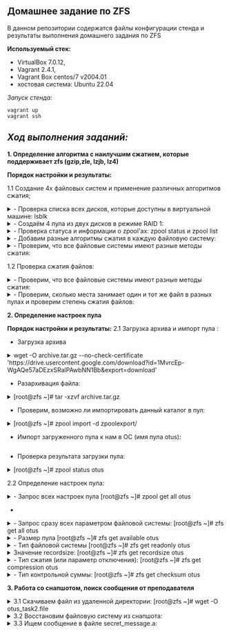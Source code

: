 
Домашнее задание по ZFS
-----------------------------------------
В данном репозитории содержатся файлы конфигурации стенда и результаты выполнения домашнего задания по ZFS

**Используемый стек:**
- VirtualBox 7.0.12, 
- Vagrant 2.4.1, 
- Vagrant Box centos/7 v2004.01
- хостовая система: Ubuntu 22.04

*Запуск стенда:*

   ```
vagrant up
vagrant ssh
   ```

***Ход выполнения заданий:***
-----------------------------------------

**1. Определение алгоритма с наилучшим сжатием, которые поддерживает zfs (gzip,zle, lzjb, lz4)**
 
**Порядок настройки и результаты:**

1.1 Cоздание 4х файловых систем и применение различных алгоритмов сжатия;
<details>
<summary>- Проверка списка всех дисков, которые доступны в виртуальной машине: lsblk</summary>

Доступно 8 дисков:

   ```[vagrant@zfs ~]$ sudo -i
[root@zfs ~]# lsblk
NAME   MAJ:MIN RM  SIZE RO TYPE MOUNTPOINT
sda      8:0    0   40G  0 disk 
└─sda1   8:1    0   40G  0 part /
sdb      8:16   0  512M  0 disk 
sdc      8:32   0  512M  0 disk 
sdd      8:48   0  512M  0 disk 
sde      8:64   0  512M  0 disk 
sdf      8:80   0  512M  0 disk 
sdg      8:96   0  512M  0 disk 
sdh      8:112  0  512M  0 disk 
sdi      8:128  0  512M  0 disk 
   ```
  </details>
<details>
<summary>- Создаём 4 пула из двух дисков в режиме RAID 1:</summary>

   ```[root@zfs ~]# zpool create otus1 mirror /dev/sdb /dev/sdc
[root@zfs ~]# zpool create otus2 mirror /dev/sdd /dev/sde
[root@zfs ~]# zpool create otus3 mirror /dev/sdf /dev/sdg
[root@zfs ~]# zpool create otus4 mirror /dev/sdh /dev/sdi
   ```
  </details>


<details>
<summary>- Проверка статуса и информации о zpool'ах: zpool status и zpool list</summary>
<details>
<summary>[root@zfs ~]# zpool list</summary>
   
  ```[root@zfs ~]# zpool list
NAME    SIZE  ALLOC   FREE  CKPOINT  EXPANDSZ   FRAG    CAP  DEDUP    HEALTH  ALTROOT
otus1   480M   106K   480M        -         -     0%     0%  1.00x    ONLINE  -
otus2   480M  91.5K   480M        -         -     0%     0%  1.00x    ONLINE  -
otus3   480M  91.5K   480M        -         -     0%     0%  1.00x    ONLINE  -
otus4   480M   106K   480M        -         -     0%     0%  1.00x    ONLINE  -
   ```
  </details>
<details>
<summary>[root@zfs ~]# zpool status</summary>
   
  ```[root@zfs ~]# zpool status
  pool: otus1
 state: ONLINE
  scan: none requested
config:

	NAME        STATE     READ WRITE CKSUM
	otus1       ONLINE       0     0     0
	  mirror-0  ONLINE       0     0     0
	    sdb     ONLINE       0     0     0
	    sdc     ONLINE       0     0     0

errors: No known data errors

  pool: otus2
 state: ONLINE
  scan: none requested
config:

	NAME        STATE     READ WRITE CKSUM
	otus2       ONLINE       0     0     0
	  mirror-0  ONLINE       0     0     0
	    sdd     ONLINE       0     0     0
	    sde     ONLINE       0     0     0

errors: No known data errors

  pool: otus3
 state: ONLINE
  scan: none requested
config:

	NAME        STATE     READ WRITE CKSUM
	otus3       ONLINE       0     0     0
	  mirror-0  ONLINE       0     0     0
	    sdf     ONLINE       0     0     0
	    sdg     ONLINE       0     0     0

errors: No known data errors

  pool: otus4
 state: ONLINE
  scan: none requested
config:

	NAME        STATE     READ WRITE CKSUM
	otus4       ONLINE       0     0     0
	  mirror-0  ONLINE       0     0     0
	    sdh     ONLINE       0     0     0
	    sdi     ONLINE       0     0     0

errors: No known data errors
   ```
  </details>

 <details>
<summary>[root@zfs ~]# df -h</summary>
   
  ```[root@zfs ~]# df -h
Filesystem      Size  Used Avail Use% Mounted on
devtmpfs        489M     0  489M   0% /dev
tmpfs           496M     0  496M   0% /dev/shm
tmpfs           496M  6.8M  489M   2% /run
tmpfs           496M     0  496M   0% /sys/fs/cgroup
/dev/sda1        40G  7.3G   33G  19% /
tmpfs           100M     0  100M   0% /run/user/1000
tmpfs           100M     0  100M   0% /run/user/0
otus1           352M  128K  352M   1% /otus1
otus2           352M  128K  352M   1% /otus2
otus3           352M  128K  352M   1% /otus3
otus4           352M  128K  352M   1% /otus4
   ```
  </details>
  
  </details>

<details>
<summary>- Добавим разные алгоритмы сжатия в каждую файловую систему:</summary>
<details>
<summary>● Алгоритм lzjb для zpool otus1</summary>

   ```[root@zfs ~]# zfs set compression=lzjb otus1
   ```
  </details>
  <details>
<summary>Алгоритм lz4 для zpool otus2</summary>

   ```[root@zfs ~]#  zfs set compression=lz4 otus2
   ```
  </details>
  <details>
<summary>Алгоритм gzip для zpool otus3</summary>

   ```[root@zfs ~]# zfs set compression=gzip-9 otus3
   ```
  </details>
  <details>
<summary>Алгоритм zle для zpool  otus4</summary>

   ```[root@zfs ~]#  zfs set compression=zle otus4
   ```
  </details>
  </details>


  <details>
<summary>- Проверим, что все файловые системы имеют разные методы сжатия:</summary>

  <details>
<summary>[root@zfs ~]# zfs get all | grep compressio</summary>

   ```[root@zfs ~]# zfs get all | grep compression
otus1  compression           lzjb                   local
otus2  compression           lz4                    local
otus3  compression           gzip-9                 local
otus4  compression           zle                    local
   ```
  </details>
  </details>

1.2 Проверка сжатия файлов:

 <details>
    <summary>- Проверим, что все файловые системы имеют разные методы сжатия:</summary>
Скачаем один и тот же текстовый файл во все пулы: 
   ```[root@zfs ~]# for i in {1..4}; do wget -P /otus$i https://gutenberg.org/cache/epub/2600/pg2600.converter.log; done
      ``` 
  <details>
<summary>Проверим, что файл был скачан во все пулы: ls -l /otus*</summary>

   ```[root@zfs ~]# ls -l /otus*
/otus1:
total 22079
-rw-r--r--. 1 root root 41052631 Jun 17 11:12 pg2600.converter.log

/otus2:
total 17999
-rw-r--r--. 1 root root 41052631 Jun 17 11:12 pg2600.converter.log

/otus3:
total 10962
-rw-r--r--. 1 root root 41052631 Jun 17 11:12 pg2600.converter.log

/otus4:
total 40118
-rw-r--r--. 1 root root 41052631 Jun 17 11:13 pg2600.converter.log
   ```
  </details>
  </details>

  <details>
<summary>- Проверим, сколько места занимает один и тот же файл в разных пулах и проверим степень сжатия файлов:</summary>

  <details>
<summary>[root@zfs ~]# zfs list</summary>
     
Уже на этом этапе видно, что самый оптимальный метод сжатия у нас используется в пуле otus3.


 ```[root@zfs ~]# zfs list
NAME    USED  AVAIL     REFER  MOUNTPOINT
otus1  21.7M   330M     21.6M  /otus1
otus2  17.7M   334M     17.6M  /otus2
otus3  10.8M   341M     10.7M  /otus3
otus4  39.3M   313M     39.2M  /otus4
 ```
  </details>
  <details>
<summary>zfs get all | grep compressratio | grep -v ref</summary>
 ```[root@zfs ~]# zfs get all | grep compressratio | grep -v ref
otus1  compressratio         1.82x                  -
otus2  compressratio         2.23x                  -
otus3  compressratio         3.66x                  -
otus4  compressratio         1.00x                  -
 ```
  </details>
  
Таким образом, у нас получается, что алгоритм gzip-9 самый эффективный по сжатию. 
 </details>

**2. Определение настроек пула**
 
**Порядок настройки и результаты:**
2.1 Загрузка архива и импорт пула : 
- Загрузка архива
<details>
  <summary>wget -O archive.tar.gz --no-check-certificate 'https://drive.usercontent.google.com/download?id=1MvrcEp-WgAQe57aDEzxSRalPAwbNN1Bb&export=download' </summary>
   
   ```[root@zfs ~]# wget -O archive.tar.gz --no-check-certificate 'https://drive.usercontent.google.com/download?id=1MvrcEp-WgAQe57aDEzxSRalPAwbNN1Bb&export=download'
--2024-06-17 11:17:14--  https://drive.usercontent.google.com/download?id=1MvrcEp-WgAQe57aDEzxSRalPAwbNN1Bb&export=download
Resolving drive.usercontent.google.com (drive.usercontent.google.com)... 64.233.161.132, 2a00:1450:4010:c0e::84
Connecting to drive.usercontent.google.com (drive.usercontent.google.com)|64.233.161.132|:443... connected.
HTTP request sent, awaiting response... 200 OK
Length: 7275140 (6.9M) [application/octet-stream]
Saving to: ‘archive.tar.gz’

100%[=========================================================================================================================================================================================================>] 7,275,140   6.97MB/s   in 1.0s   

2024-06-17 11:17:22 (6.97 MB/s) - ‘archive.tar.gz’ saved [7275140/7275140]
   ```
  
</details>

- Разархивация файла:

<details>
  <summary>[root@zfs ~]# tar -xzvf archive.tar.gz </summary>
 
   ```[root@zfs ~]# tar -xzvf archive.tar.gz
zpoolexport/
zpoolexport/filea
zpoolexport/fileb
[root@zfs ~]#
   ```
  
</details>


- Проверим, возможно ли импортировать данный каталог в пул:

<details>
  <summary>[root@zfs ~]# zpool import -d zpoolexport/</summary>
     
   ```[root@zfs ~]# zpool import -d zpoolexport/
   pool: otus
     id: 6554193320433390805
  state: ONLINE
 action: The pool can be imported using its name or numeric identifier.
 config:

	otus                         ONLINE
	  mirror-0                   ONLINE
	    /root/zpoolexport/filea  ONLINE
	    /root/zpoolexport/fileb  ONLINE
[root@zfs ~]#
   ```
Данный вывод показывает нам имя пула, тип raid и его состав. 
  </details>

- Импорт загруженного пула к нам в ОС (имя пула otus):

 ```[root@zfs ~]# zpool import -d zpoolexport/ otus
   ```

- Проверка результата загрузки пула: 
<details>
     <summary>[root@zfs ~]# zpool status otus</summary>
Команда zpool status выдаст нам информацию о составе импортированного пула.
   
   ```[root@zfs ~]# zpool status otus
  pool: otus
 state: ONLINE
  scan: none requested
config:

	NAME                         STATE     READ WRITE CKSUM
	otus                         ONLINE       0     0     0
	  mirror-0                   ONLINE       0     0     0
	    /root/zpoolexport/filea  ONLINE       0     0     0
	    /root/zpoolexport/fileb  ONLINE       0     0     0

errors: No known data errors
   ```
 
</details>


2.2 Определение настроек пула: 
<details>
  <summary> - Запрос всех настроек пула [root@zfs ~]# zpool get all otus</summary>

   ```[root@zfs ~]# zpool get all otus
NAME  PROPERTY                       VALUE                          SOURCE
otus  size                           480M                           -
otus  capacity                       0%                             -
otus  altroot                        -                              default
otus  health                         ONLINE                         -
otus  guid                           6554193320433390805            -
otus  version                        -                              default
otus  bootfs                         -                              default
otus  delegation                     on                             default
otus  autoreplace                    off                            default
otus  cachefile                      -                              default
otus  failmode                       wait                           default
otus  listsnapshots                  off                            default
otus  autoexpand                     off                            default
otus  dedupditto                     0                              default
otus  dedupratio                     1.00x                          -
otus  free                           478M                           -
otus  allocated                      2.09M                          -
otus  readonly                       off                            -
otus  ashift                         0                              default
otus  comment                        -                              default
otus  expandsize                     -                              -
otus  freeing                        0                              -
otus  fragmentation                  0%                             -
otus  leaked                         0                              -
otus  multihost                      off                            default
otus  checkpoint                     -                              -
otus  load_guid                      8083342592654445986            -
otus  autotrim                       off                            default
otus  feature@async_destroy          enabled                        local
otus  feature@empty_bpobj            active                         local
otus  feature@lz4_compress           active                         local
otus  feature@multi_vdev_crash_dump  enabled                        local
otus  feature@spacemap_histogram     active                         local
otus  feature@enabled_txg            active                         local
otus  feature@hole_birth             active                         local
otus  feature@extensible_dataset     active                         local
otus  feature@embedded_data          active                         local
otus  feature@bookmarks              enabled                        local
otus  feature@filesystem_limits      enabled                        local
otus  feature@large_blocks           enabled                        local
otus  feature@large_dnode            enabled                        local
otus  feature@sha512                 enabled                        local
otus  feature@skein                  enabled                        local
otus  feature@edonr                  enabled                        local
otus  feature@userobj_accounting     active                         local
otus  feature@encryption             enabled                        local
otus  feature@project_quota          active                         local
otus  feature@device_removal         enabled                        local
otus  feature@obsolete_counts        enabled                        local
otus  feature@zpool_checkpoint       enabled                        local
otus  feature@spacemap_v2            active                         local
otus  feature@allocation_classes     enabled                        local
otus  feature@resilver_defer         enabled                        local
otus  feature@bookmark_v2            enabled                        local
   ```
  
</details>

-

<details>
  <summary> - Запрос сразу всех параметром файловой системы: [root@zfs ~]# zfs get all otus </summary>

   ```[root@zfs ~]# zfs get all otus
NAME  PROPERTY              VALUE                  SOURCE
otus  type                  filesystem             -
otus  creation              Fri May 15  4:00 2020  -
otus  used                  2.04M                  -
otus  available             350M                   -
otus  referenced            24K                    -
otus  compressratio         1.00x                  -
otus  mounted               yes                    -
otus  quota                 none                   default
otus  reservation           none                   default
otus  recordsize            128K                   local
otus  mountpoint            /otus                  default
otus  sharenfs              off                    default
otus  checksum              sha256                 local
otus  compression           zle                    local
otus  atime                 on                     default
otus  devices               on                     default
otus  exec                  on                     default
otus  setuid                on                     default
otus  readonly              off                    default
otus  zoned                 off                    default
otus  snapdir               hidden                 default
otus  aclinherit            restricted             default
otus  createtxg             1                      -
otus  canmount              on                     default
otus  xattr                 on                     default
otus  copies                1                      default
otus  version               5                      -
otus  utf8only              off                    -
otus  normalization         none                   -
otus  casesensitivity       sensitive              -
otus  vscan                 off                    default
otus  nbmand                off                    default
otus  sharesmb              off                    default
otus  refquota              none                   default
otus  refreservation        none                   default
otus  guid                  14592242904030363272   -
otus  primarycache          all                    default
otus  secondarycache        all                    default
otus  usedbysnapshots       0B                     -
otus  usedbydataset         24K                    -
otus  usedbychildren        2.01M                  -
otus  usedbyrefreservation  0B                     -
otus  logbias               latency                default
otus  objsetid              54                     -
otus  dedup                 off                    default
otus  mlslabel              none                   default
otus  sync                  standard               default
otus  dnodesize             legacy                 default
otus  refcompressratio      1.00x                  -
otus  written               24K                    -
otus  logicalused           1020K                  -
otus  logicalreferenced     12K                    -
otus  volmode               default                default
otus  filesystem_limit      none                   default
otus  snapshot_limit        none                   default
otus  filesystem_count      none                   default
otus  snapshot_count        none                   default
otus  snapdev               hidden                 default
otus  acltype               off                    default
otus  context               none                   default
otus  fscontext             none                   default
otus  defcontext            none                   default
otus  rootcontext           none                   default
otus  relatime              off                    default
otus  redundant_metadata    all                    default
otus  overlay               off                    default
otus  encryption            off                    default
otus  keylocation           none                   default
otus  keyformat             none                   default
otus  pbkdf2iters           0                      default
otus  special_small_blocks  0                      default
   ```
  
</details>


<details>
  <summary> - Размер пула  [root@zfs ~]# zfs get available otus</summary>

   ```[root@zfs ~]# zfs get available otus
NAME  PROPERTY   VALUE  SOURCE
otus  available  350M   -
[root@zfs ~]#
   ```
  
</details>


<details>
  <summary> - Тип файловой системы [root@zfs ~]# zfs get readonly otus </summary>

   ```[root@zfs ~]# zfs get readonly otus
NAME  PROPERTY  VALUE   SOURCE
otus  readonly  off     default
[root@zfs ~]#
   ```
  По типу FS мы можем понять, что позволяет выполнять чтение и запись
  
</details>

<details>
  <summary>Значение recordsize: [root@zfs ~]# zfs get recordsize otus  </summary>

   ```[root@zfs ~]# zfs get recordsize otus
NAME  PROPERTY    VALUE    SOURCE
otus  recordsize  128K     local
[root@zfs ~]#
   ```
  
</details>


<details>
  <summary> - Тип сжатия (или параметр отключения): [root@zfs ~]# zfs get compression otus </summary>

   ```[root@zfs ~]# zfs get compression otus
NAME  PROPERTY     VALUE     SOURCE
otus  compression  zle       local
[root@zfs ~]#
   ```
  
</details>
<details>
  <summary> - Тип контрольной суммы: [root@zfs ~]# zfs get checksum otus </summary>

   ```[root@zfs ~]# zfs get checksum otus
NAME  PROPERTY  VALUE      SOURCE
otus  checksum  sha256     local
[root@zfs ~]#
   ```
  
</details>

**3. Работа со снапшотом, поиск сообщения от преподавателя**

<details>
  <summary> 3.1 Скачиваем файл из удаленной директории: [root@zfs ~]# wget -O otus_task2.file  </summary>

   ```[root@zfs ~]# wget -O otus_task2.file --no-check-certificate https://drive.usercontent.google.com/download?id=1wgxjih8YZ-cqLqaZVa0lA3h3Y029c3oI&export=download
[1] 13845
[root@zfs ~]# --2024-06-17 11:21:58--  https://drive.usercontent.google.com/download?id=1wgxjih8YZ-cqLqaZVa0lA3h3Y029c3oI
Resolving drive.usercontent.google.com (drive.usercontent.google.com)... 173.194.220.132, 2a00:1450:4010:c05::84
Connecting to drive.usercontent.google.com (drive.usercontent.google.com)|173.194.220.132|:443... connected.
HTTP request sent, awaiting response... 200 OK
Length: 5432736 (5.2M) [application/octet-stream]
Saving to: ‘otus_task2.file’

100%[=========================================================================================================================================================================================================>] 5,432,736   4.26MB/s   in 1.2s   

2024-06-17 11:22:06 (4.26 MB/s) - ‘otus_task2.file’ saved [5432736/5432736]


[1]+  Done                    wget -O otus_task2.file --no-check-certificate https://drive.usercontent.google.com/download?id=1wgxjih8YZ-cqLqaZVa0lA3h3Y029c3oI
[root@zfs ~]# 
   ```
  
</details>

<details>
  <summary>3.2 Восстановим файловую систему из снапшота: </summary>

   ```[root@zfs ~]# zfs receive otus/test@today < otus_task2.file
   ```
  
</details>

<details>
  <summary>3.3 Ищем сообщение в файле secret_message.а: </summary>
<details>
  <summary> - Ищем файл с именем “secret_message” в каталоге /otus/test : [root@zfs ~]# find /otus/test -name "secret_message"</summary>

   ```[root@zfs ~]# find /otus/test -name "secret_message"
/otus/test/task1/file_mess/secret_message
[root@zfs ~]# 
   ```
  </details>

<details>
  <summary> - Смотрим содержимое найденного файла "secret_message": [root@zfs ~]# cat /otus/test/task1/file_mess/secret_message </summary>

   ```[root@zfs ~]# cat /otus/test/task1/file_mess/secret_message
https://otus.ru/lessons/linux-hl/

[root@zfs ~]#
   ```
  
</details>

  
</details> 
 
